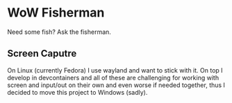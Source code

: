 # WoW Fisherman
Need some fish? Ask the fisherman.

## Screen Caputre

On Linux (currently Fedora) I use wayland and want to stick with it. On top I develop in devcontainers and all of these are challenging for working with screen and input/out on their own and even worse if needed together, thus I decided to move this project to Windows (sadly).